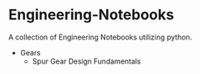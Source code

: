 # Engineering-Notebooks
A collection of Engineering Notebooks utilizing python.
- Gears
  - Spur Gear Design Fundamentals
